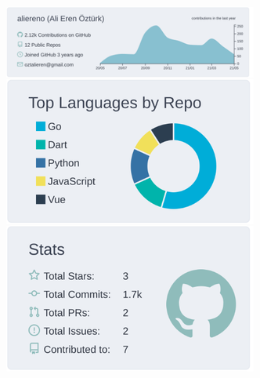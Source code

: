 [![](https://raw.githubusercontent.com/aliereno/aliereno/master/profile-summary-card-output/nord_bright/0-profile-details.svg)](#)
[![](https://raw.githubusercontent.com/aliereno/aliereno/master/profile-summary-card-output/nord_bright/1-repos-per-language.svg)](#) 
[![](https://raw.githubusercontent.com/aliereno/aliereno/master/profile-summary-card-output/nord_bright/3-stats.svg)](#) 
